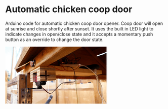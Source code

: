 # Automatic chicken coop door
Arduino code for automatic chicken coop door opener. Coop door will open at sunrise and close shortly after sunset. It uses the built in LED light to indicate changes in open/close state and it accepts a momentary push button as an override to change the door state.

![Example door button bush](button_example.gif)
